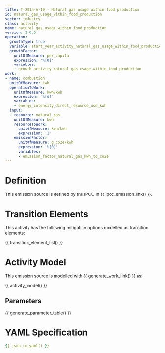 ```yaml
---
title: T-2D1a-A-10 - Natural gas usage within food production
id: natural_gas_usage_within_food_production
sector: industry
class: activity
name: natural_gas_usage_within_food_production
version: 2.0.0
operation:
  growthType: true
  variable: start_year_activity_natural_gas_usage_within_food_production
  growthFactor:
    unitOfMeasure: per_capita
    expression: '%[0]'
    variables:
    - growth_activity_natural_gas_usage_within_food_production
work:
- name: combustion
  unitOfMeasure: kwh
  operationToWork:
    unitOfMeasure: kwh/kwh
    expression: '%[0]'
    variables:
    - energy_intensity_direct_resource_use_kwh
  input:
  - resource: natural_gas
    unitOfMeasure: kwh
    resourceToWork:
      unitOfMeasure: kwh/kwh
      expression: '1'
    emissionFactor:
      unitOfMeasure: g_co2e/kwh
      expression: '%[0]'
      variables:
      - emission_factor_natural_gas_kwh_to_co2e
---
```



# Definition
This emission source is defined by the IPCC in {{ ipcc_emission_link() }}.

# Transition Elements

This activity has the following mitigation options modelled as transition elements:

{{ transition_element_list() }}

# Activity Model
This emission source is modelled with {{ generate_work_link() }} as:

{{ activity_model() }}

## Parameters

{{ generate_parameter_table() }}

# YAML Specification

```yaml
{{ json_to_yaml() }}
```

